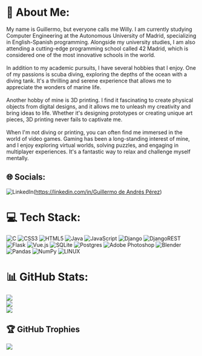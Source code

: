 # 💫 About Me:
My name is Guillermo, but everyone calls me Willy. I am currently studying Computer Engineering at the Autonomous University of Madrid, specializing in English-Spanish programming. Alongside my university studies, I am also attending a cutting-edge programming school called 42 Madrid, which is considered one of the most innovative schools in the world.<br><br>In addition to my academic pursuits, I have several hobbies that I enjoy. One of my passions is scuba diving, exploring the depths of the ocean with a diving tank. It's a thrilling and serene experience that allows me to appreciate the wonders of marine life.<br><br>Another hobby of mine is 3D printing. I find it fascinating to create physical objects from digital designs, and it allows me to unleash my creativity and bring ideas to life. Whether it's designing prototypes or creating unique art pieces, 3D printing never fails to captivate me.<br><br>When I'm not diving or printing, you can often find me immersed in the world of video games. Gaming has been a long-standing interest of mine, and I enjoy exploring virtual worlds, solving puzzles, and engaging in multiplayer experiences. It's a fantastic way to relax and challenge myself mentally.


## 🌐 Socials:
![LinkedIn](https://img.shields.io/badge/LinkedIn-%230077B5.svg?logo=linkedin&logoColor=white)([https://linkedin.com/in/Guillermo de Andrés Pérez](https://www.linkedin.com/in/guillermo-de-andrés-pérez-137339226/)) 

# 💻 Tech Stack:
![C](https://img.shields.io/badge/c-%2300599C.svg?style=flat&logo=c&logoColor=white) ![CSS3](https://img.shields.io/badge/css3-%231572B6.svg?style=flat&logo=css3&logoColor=white) ![HTML5](https://img.shields.io/badge/html5-%23E34F26.svg?style=flat&logo=html5&logoColor=white) ![Java](https://img.shields.io/badge/java-%23ED8B00.svg?style=flat&logo=java&logoColor=white) ![JavaScript](https://img.shields.io/badge/javascript-%23323330.svg?style=flat&logo=javascript&logoColor=%23F7DF1E) ![Django](https://img.shields.io/badge/django-%23092E20.svg?style=flat&logo=django&logoColor=white) ![DjangoREST](https://img.shields.io/badge/DJANGO-REST-ff1709?style=flat&logo=django&logoColor=white&color=ff1709&labelColor=gray) ![Flask](https://img.shields.io/badge/flask-%23000.svg?style=flat&logo=flask&logoColor=white) ![Vue.js](https://img.shields.io/badge/vuejs-%2335495e.svg?style=flat&logo=vuedotjs&logoColor=%234FC08D) ![SQLite](https://img.shields.io/badge/sqlite-%2307405e.svg?style=flat&logo=sqlite&logoColor=white) ![Postgres](https://img.shields.io/badge/postgres-%23316192.svg?style=flat&logo=postgresql&logoColor=white) ![Adobe Photoshop](https://img.shields.io/badge/adobephotoshop-%2331A8FF.svg?style=flat&logo=adobephotoshop&logoColor=white) ![Blender](https://img.shields.io/badge/blender-%23F5792A.svg?style=flat&logo=blender&logoColor=white) ![Pandas](https://img.shields.io/badge/pandas-%23150458.svg?style=flat&logo=pandas&logoColor=white) ![NumPy](https://img.shields.io/badge/numpy-%23013243.svg?style=flat&logo=numpy&logoColor=white) ![LINUX](https://img.shields.io/badge/Linux-FCC624?style=flat&logo=linux&logoColor=black)
# 📊 GitHub Stats:
![](https://github-readme-stats.vercel.app/api?username=Willygap1572&theme=nightowl&hide_border=false&include_all_commits=true&count_private=false)<br/>
![](https://github-readme-streak-stats.herokuapp.com/?user=Willygap1572&theme=nightowl&hide_border=false)<br/>
![](https://github-readme-stats.vercel.app/api/top-langs/?username=Willygap1572&theme=nightowl&hide_border=false&include_all_commits=true&count_private=false&layout=compact)

## 🏆 GitHub Trophies
![](https://github-profile-trophy.vercel.app/?username=Willygap1572&theme=radical&no-frame=true&no-bg=false&margin-w=4)

  
<!-- Proudly created with GPRM ( https://gprm.itsvg.in ) -->
